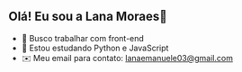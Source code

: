 ## Olá! Eu sou a Lana Moraes👋

- 🔭 Busco trabalhar com front-end
- 🌱 Estou estudando Python e JavaScript
- ✉️ Meu email para contato: lanaemanuele03@gmail.com
